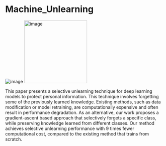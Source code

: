 # Machine_Unlearning


![image](https://github.com/DASH-Lab/Machine_Unlearning/assets/44949723/47181cf5-c718-4f28-898b-949078e8d800)
<img src="[./images/example.jpg](https://github.com/DASH-Lab/Machine_Unlearning/assets/44949723/47181cf5-c718-4f28-898b-949078e8d800)" alt="image" width="200px">


This paper presents a selective unlearning technique for deep learning models to protect personal information. This technique involves forgetting some of the previously learned knowledge. Existing methods, such as data modification or model retraining, are computationally expensive and often result in performance degradation. As an alternative, our work proposes a gradient-ascent based approach that selectively forgets a specific class, while preserving knowledge learned from different classes. Our method achieves selective unlearning performance with 9 times fewer computational cost, compared to the existing method that trains from scratch.
